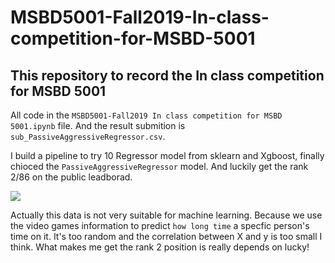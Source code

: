 # MSBD5001-Fall2019-In-class-competition-for-MSBD-5001
## This repository to record the In class competition for MSBD 5001 

All code in the `MSBD5001-Fall2019 In class competition for MSBD 5001.ipynb` file.
And the result submition is `sub_PassiveAggressiveRegressor.csv`.

I build a pipeline to try 10 Regressor model from sklearn and Xgboost, finally chioced the `PassiveAggressiveRegressor` model.
And luckily get the rank 2/86 on the public leadborad.

![](https://liyuanimage.oss-cn-beijing.aliyuncs.com/img/20191125102754.png)

Actually this data is not very suitable for machine learning. Because we use the video games information to predict `how long time` a specfic person's time on it. It's too random and the correlation between X and y is too small I think.
What makes me get the rank 2 position is really depends on lucky!
